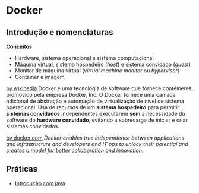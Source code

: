 

# [](#header-1) Docker

## [](#header-2) Introdução e nomenclaturas

**Conceitos**
- Hardware, sistema operacional e sistema computacional
- Máquina virtual, sistema hospedeiro (_host_) e sistema convidado (_guest_)
- Monitor de máquina virtual (_virtual machine monitor_ ou _hypervisor_)
- Container e imagem

[by wikipedia](https://pt.wikipedia.org/wiki/Docker_\(programa\)) 
Docker é uma tecnologia de software que fornece contêineres, promovido pela empresa Docker, Inc.
O Docker fornece uma camada adicional de abstração e automação de virtualização de nível de sistema operacional.
Usa de recursos de um **sistema hospedeiro** para permitir **sistemas convidados** independentes executarem **sem** a necessidade do software do **hardware convidado**, evitando a sobrecarga de iniciar e criar sistemas convidados.

[by docker.com](https://www.docker.com/what-docker) 
_Docker enables true independence between applications and infrastructure and developers and IT ops to unlock their potential and creates a model for better collaboration and innovation._

## [](#header-2) Práticas

- [Introdução com java](intro)
